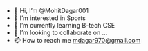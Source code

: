 - 👋 Hi, I’m @MohitDagar001
- 👀 I’m interested in Sports
- 🌱 I’m currently learning B-tech CSE
- 💞️ I’m looking to collaborate on ...
- 📫 How to reach me mdagar970@gmail.com

<!---
MohitDagar001/MohitDagar001 is a ✨ special ✨ repository because its `README.md` (this file) appears on your GitHub profile.
You can click the Preview link to take a look at your changes.
--->
